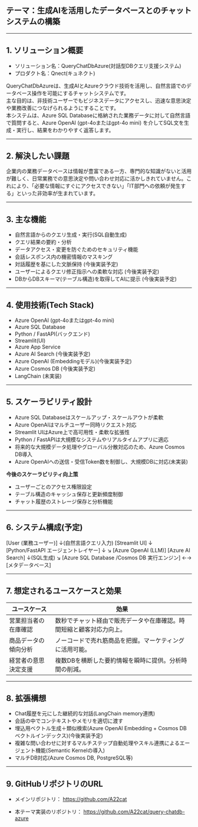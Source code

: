 ## テーマ：生成AIを活用したデータベースとのチャットシステムの構築

---

## 1. ソリューション概要

- ソリューション名：QueryChatDbAzure(対話型DBクエリ支援システム)
- プロダクト名：Qnect(キュネクト)

QueryChatDbAzureは、生成AIとAzureクラウド技術を活用し、自然言語でのデータベース操作を可能にするチャットシステムです。  
主な目的は、非技術ユーザーでもビジネスデータにアクセスし、迅速な意思決定や業務改善につなげられるようにすることです。  
本システムは、Azure SQL Databaseに格納された業務データに対して自然言語で質問すると、Azure OpenAI (gpt-4oまたはgpt-4o mini) を介してSQL文を生成・実行し、結果をわかりやすく返答します。

---
## 2. 解決したい課題

企業内の業務データベースは情報が豊富である一方、専門的な知識がないと活用が難しく、日常業務での意思決定や問い合わせ対応に活かしきれていません。これにより、「必要な情報にすぐにアクセスできない」「IT部門への依頼が発生する」といった非効率が生まれています。

---

## 3. 主な機能

- 自然言語からのクエリ生成・実行(SQL自動生成)
- クエリ結果の要約・分析
- データアクセス・変更を防ぐためのセキュリティ機能
- 会話レスポンス内の機密情報のマスキング
- 対話履歴を基にした文脈保持                       (今後実装予定)
- ユーザーによるクエリ修正指示への柔軟な対応        (今後実装予定)
- DBからDBスキーマ(テーブル構造)を取得してAIに提示  (今後実装予定)

---

## 4. 使用技術(Tech Stack)

- Azure OpenAI (gpt-4oまたはgpt-4o mini)
- Azure SQL Database
- Python / FastAPI(バックエンド)
- Streamlit(UI)
- Azure App Service
- Azure AI Search               (今後実装予定)
- Azure OpenAI (Embeddingモデル)(今後実装予定)
- Azure Cosmos DB               (今後実装予定)
- LangChain                     (未実装)


---

## 5. スケーラビリティ設計

- Azure SQL Databaseはスケールアップ・スケールアウトが柔軟
- Azure OpenAIはマルチユーザー同時リクエスト対応
- Streamlit UIはAzure上で高可用性・柔軟な拡張性
- Python / FastAPIは大規模なシステムやリアルタイムアプリに適応
- 将来的な大規模データ処理やグローバル分散対応のため、Azure Cosmos DB導入
- Azure OpenAIへの送信・受信Token数を制御し、大規模DBに対応(未実装)

**今後のスケーラビリティ向上策**
- ユーザーごとのアクセス権限設定
- テーブル構造のキャッシュ保存と更新頻度制御
- チャット履歴のストレージ保存と分析機能

---

## 6. システム構成(予定)

[User (業務ユーザー)]
        ↓(自然言語クエリ入力)
[Streamlit UI]
        ↓
[Python/FastAPI エージェントレイヤー]
        ↓                        ↘
[Azure OpenAI (LLM)]      [Azure AI Search]
        ↓(SQL生成)               ↘
[Azure SQL Database
/Cosmos DB 実行エンジン]  ←→  [メタデータベース]

---

## 7. 想定されるユースケースと効果

| ユースケース                 | 効果                                                              |
|-----------------------------|-------------------------------------------------------------------|
| 営業担当者の在庫確認         | 数秒でチャット経由で販売データや在庫確認。時間短縮と顧客対応力向上。 |
| 商品データの傾向分析         | ノーコードで売れ筋商品を把握。マーケティングに活用可能。            |
| 経営者の意思決定支援         | 複数DBを横断した要約情報を瞬時に提供。分析時間の削減。              |

---

## 8. 拡張構想

- Chat履歴を元にした継続的な対話(LangChain memory連携)
- 会話の中でコンテキストやメモリを適切に渡す
- 埋込用ベクトル生成＋類似検索(Azure OpenAI Embedding + Cosmos DB ベクトルインデックス)(今後実装予定)
- 複雑な問い合わせに対するマルチステップ自動処理やスキル連携によるエージェント機能(Semantic Kernelの導入)
- マルチDB対応(Azure Cosmos DB, PostgreSQL等)

---

## 9. GitHubリポジトリのURL
- メインリポジトリ：
https://github.com/A22cat

- 本テーマ実装のリポジトリ：
https://github.com/A22cat/query-chatdb-azure
